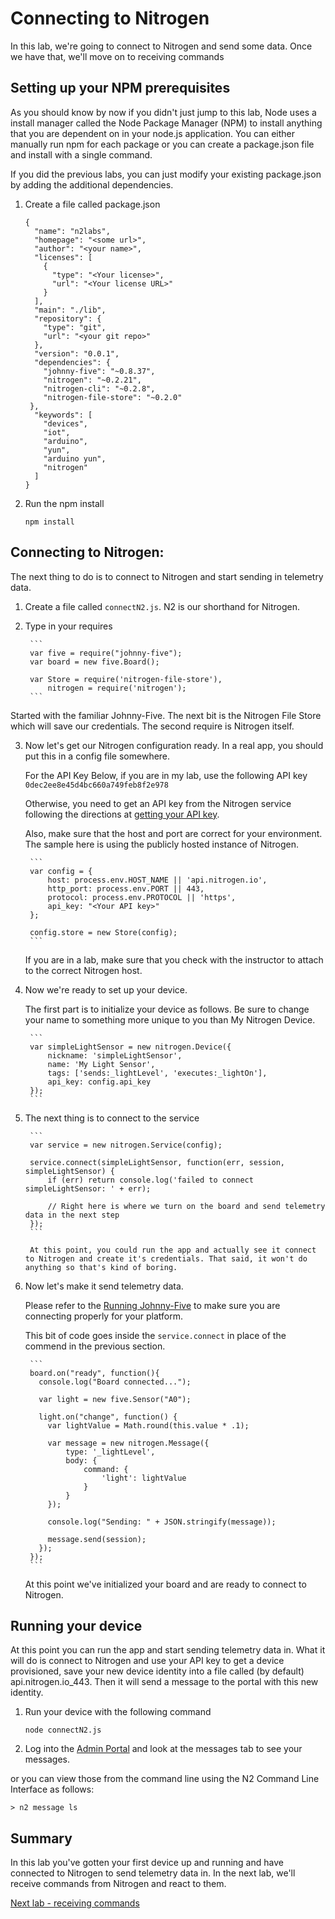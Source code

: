 # Connecting to Nitrogen

In this lab, we're going to connect to Nitrogen and send some data. Once we have that, we'll move on to receiving commands 

## Setting up your NPM prerequisites 

As you should know by now if you didn't just jump to this lab, Node uses a install manager called the Node Package Manager (NPM) to install anything that you are dependent on in your node.js application. You can either manually run npm for each package or you can create a package.json file and install with a single command. 

If you did the previous labs, you can just modify your existing package.json by adding the additional dependencies. 

1. Create a file called package.json
    
    ```
    {
      "name": "n2labs",
      "homepage": "<some url>",
      "author": "<your name>",
      "licenses": [
        {
          "type": "<Your license>",
          "url": "<Your license URL>"
        }
      ],
      "main": "./lib",
      "repository": {
        "type": "git",
        "url": "<your git repo>"
      },
      "version": "0.0.1",
      "dependencies": {
        "johnny-five": "~0.8.37",
        "nitrogen": "~0.2.21",
        "nitrogen-cli": "~0.2.8",
        "nitrogen-file-store": "~0.2.0"
     },
      "keywords": [
        "devices",
        "iot",
        "arduino",
        "yun",
        "arduino yun", 
        "nitrogen"
      ]
    }
    ```

2. Run the npm install 

    `npm install`

## Connecting to Nitrogen:

The next thing to do is to connect to Nitrogen and start sending in telemetry data. 

1. Create a file called `connectN2.js`. N2 is our shorthand for Nitrogen. 
2. Type in your requires

        ```
        var five = require("johnny-five");
        var board = new five.Board();

        var Store = require('nitrogen-file-store'),
            nitrogen = require('nitrogen');
        ```

Started with the familiar Johnny-Five. The next bit is the Nitrogen File Store which will save our credentials. The second require is Nitrogen itself. 

3. Now let's get our Nitrogen configuration ready. 
In a real app, you should put this in a config file somewhere. 

    For the API Key Below, if you are in my lab, use the following API key
    `0dec2ee8e45d4bc660a749feb8f2e978`
    
    Otherwise, you need to get an API key from the Nitrogen service following the directions at [getting your API key](./gettingyourapikey.md). 
    
    Also, make sure that the host and port are correct for your environment. The sample here is using the publicly hosted instance of Nitrogen. 

        ```
        var config = {
            host: process.env.HOST_NAME || 'api.nitrogen.io',
            http_port: process.env.PORT || 443,
            protocol: process.env.PROTOCOL || 'https',
            api_key: "<Your API key>"
        };

        config.store = new Store(config);
        ```

    If you are in a lab, make sure that you check with the instructor to attach to the correct Nitrogen host. 

4. Now we're ready to set up your device. 

    The first part is to initialize your device as follows. Be sure to change your name to something more unique to you than My Nitrogen Device. 

        ```
        var simpleLightSensor = new nitrogen.Device({
            nickname: 'simpleLightSensor',
            name: 'My Light Sensor',
            tags: ['sends:_lightLevel', 'executes:_lightOn'],
            api_key: config.api_key
        });
        ```

5. The next thing is to connect to the service

        ```
        var service = new nitrogen.Service(config);

        service.connect(simpleLightSensor, function(err, session, simpleLightSensor) {
            if (err) return console.log('failed to connect simpleLightSensor: ' + err);

            // Right here is where we turn on the board and send telemetry data in the next step
        });
        ```

        At this point, you could run the app and actually see it connect to Nitrogen and create it's credentials. That said, it won't do anything so that's kind of boring. 

3. Now let's make it send telemetry data. 

    Please refer to the [Running Johnny-Five](./runningjohnnyfive.md) to make sure you are connecting properly for your platform.  

    This bit of code goes inside the `service.connect` in place of the commend in the previous section. 

        ```
        board.on("ready", function(){
          console.log("Board connected...");

          var light = new five.Sensor("A0");

          light.on("change", function() {
            var lightValue = Math.round(this.value * .1);

            var message = new nitrogen.Message({
                type: '_lightLevel',
                body: {
                    command: {
                        'light': lightValue 
                    }
                }
            });

            console.log("Sending: " + JSON.stringify(message));

            message.send(session);
          });      
        });
        ```

    At this point we've initialized your board and are ready to connect to Nitrogen. 


## Running your device

At this point you can run the app and start sending telemetry data in. What it will do is connect to Nitrogen and use your API key to get a device provisioned, save your new device identity into a file called (by default) api.nitrogen.io_443. Then it will send a message to the portal with this new identity. 

1. Run your device with the following command 

    `node connectN2.js`

2. Log into the [Admin Portal](https://admin.nitrogen.io) and look at the messages tab to see your messages. 

or you can view those from the command line using the N2 Command Line Interface as follows:

`> n2 message ls`

## Summary

In this lab you've gotten your first device up and running and have connected to Nitrogen to send telemetry data in. In the next lab, we'll receive commands from Nitrogen and react to them. 


[Next lab - receiving commands](./receive.md)
